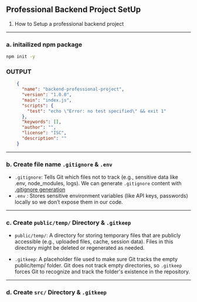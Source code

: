 ## Professional Backend Project SetUp

1. How to Setup a professional backend project
---
### a. initailized npm package
```bash
npm init -y
```

### OUTPUT
```json
    {
      "name": "backend-professional-project",
      "version": "1.0.0",
      "main": "index.js",
      "scripts": {
        "test": "echo \"Error: no test specified\" && exit 1"
      },
      "keywords": [],
      "author": "",
      "license": "ISC",
      "description": ""
    }
```
---
### b. Create file name `.gitignore` & `.env`
- `.gitignore`: Tells Git which files not to track (e.g., sensitive data like .env, node_modules, logs). We can generate `.gitignore` content with [.gitignore generation](https://www.toptal.com/developers/gitignore)
- `.env` : Stores sensitive environment variables (like API keys, passwords) locally so we don’t expose them in our code.

---

### c. Create `public/temp/` Directory & `.gitkeep`
- `public/temp/`: A directory for storing temporary files that are publicly accessible (e.g., uploaded files, cache, session data). Files in this directory might be deleted or regenerated as needed.

- `.gitkeep`: A placeholder file used to make sure Git tracks the empty public/temp/ folder. Git does not track empty directories, so `.gitkeep` forces Git to recognize and track the folder's existence in the repository.

---

### d. Create `src/` Directory & `.gitkeep`